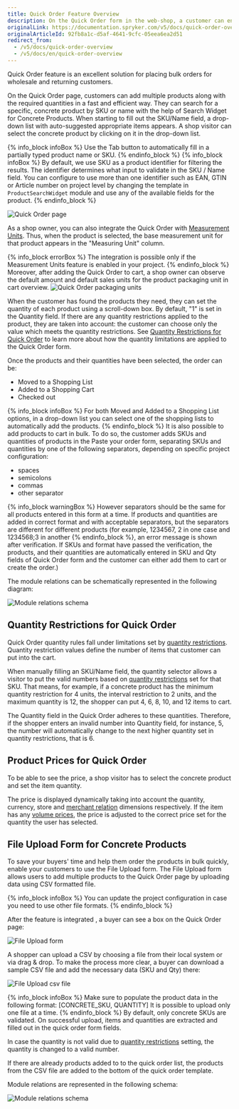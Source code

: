 ```yaml
---
title: Quick Order Feature Overview
description: On the Quick Order form in the web-shop, a customer can enter product SKU and Quantity and proceed by adding it to cart or by creating an order right away.
originalLink: https://documentation.spryker.com/v5/docs/quick-order-overview
originalArticleId: 92fb8a1c-d5af-4641-9cfc-05eea6ea2d51
redirect_from:
  - /v5/docs/quick-order-overview
  - /v5/docs/en/quick-order-overview
---
```


Quick Order feature is an excellent solution for placing bulk orders for wholesale and returning customers.

On the Quick Order page, customers can add multiple products along with the required quantities in a fast and efficient way. They can search for a specific, concrete product by SKU or name with the help of Search Widget for Concrete Products. When starting to fill out the SKU/Name field, a drop-down list with auto-suggested appropriate items appears. A shop visitor can select the concrete product by clicking on it in the drop-down list.

{% info_block infoBox %}
Use the Tab button to automatically fill in a partially typed product name or SKU.
{% endinfo_block %}
{% info_block infoBox %}
By default, we use SKU as a product identifier for filtering the results. The identifier determines what input to validate in the SKU / Name field. You can configure to use more than one identifier such as EAN, GTIN or Article number on project level by changing the template in `ProductSearchWidget` module and use any of the available fields for the product.
{% endinfo_block %}

![Quick Order page](https://spryker.s3.eu-central-1.amazonaws.com/docs/Features/Shopping+Cart/Cart/Quick+Order/Quick+Order+Feature+Overview/quick-order-page.png) 

As a shop owner, you can also integrate the Quick Order with [Measurement Units](/docs/scos/dev/features/202005.0/packaging-and-measurement-units/measurement-units/measurement-units-feature-overview.html). Thus, when the product is selected, the base measurement unit for that product appears in the "Measuring Unit" column.

{% info_block errorBox %}
The integration is possible only if the Measurement Units feature is enabled in your project.
{% endinfo_block %}
Moreover, after adding the Quick Order to cart, a shop owner can observe the default amount and default sales units for the product packaging unit in cart overview.
![Quick Order packaging units](https://spryker.s3.eu-central-1.amazonaws.com/docs/Features/Shopping+Cart/Cart/Quick+Order/Quick+Order+Feature+Overview/quick-order-packaging-units.png) 

When the customer has found the products they need, they can set the quantity of each product using a scroll-down box. By default, "1" is set in the Quantity field. If there are any quantity restrictions applied to the product, they are taken into account: the customer can choose only the value which meets the quantity restrictions. See [Quantity Restrictions for Quick Order](https://documentation.spryker.com/v5/docs/en/quick-add-to-cart-feature-overview#quantity-restrictions-for-quick-order) to learn more about how the quantity limitations are applied to the Quick Order form.

Once the products and their quantities have been selected, the order can be:

* Moved to a Shopping List
* Added to a Shopping Cart
* Checked out

{% info_block infoBox %}
For both Moved and Added to a Shopping List options, in a drop-down list you can select one of the shopping lists to automatically add the products.
{% endinfo_block %}
It is also possible to add products to cart in bulk. To do so, the customer adds SKUs and quantities of products in the Paste your order form, separating SKUs and quantities by one of the following separators, depending on specific project configuration:

* spaces
* semicolons
* commas
* other separator


{% info_block warningBox %}
However separators should be the same for all products entered in this form at a time. If products and quantities are added in correct format and with acceptable separators, but the separators are different for different products (for example, 1234567, 2 in one case and 1234568;3 in another
{% endinfo_block %}, an error message is shown after verification. If SKUs and format have passed the verification, the products, and their quantities are automatically entered in SKU and Qty fields of Quick Order form and the customer can either add them to cart or create the order.)

The module relations can be schematically represented in the following diagram:

![Module relations schema](https://spryker.s3.eu-central-1.amazonaws.com/docs/Features/Shopping+Cart/Cart/Quick+Order/Quick+Order+Feature+Overview/quick-add-to-cart-2-modules.png) 

## Quantity Restrictions for Quick Order
Quick Order quantity rules fall under limitations set by [quantity restrictions](/docs/scos/dev/features/202005.0/product-information-management/product-quantity-restrictions/product-quantity-restrictions.html). Quantity restriction values define the number of items that customer can put into the cart.

When manually filling an SKU/Name field, the quantity selector allows a visitor to put the valid numbers based on [quantity restrictions](/docs/scos/dev/features/202005.0/product-information-management/product-quantity-restrictions/product-quantity-restrictions.html-overview) set for that SKU. That means, for example, if a concrete product has the minimum quantity restriction for 4 units, the interval restriction to 2 units, and the maximum quantity is 12, the shopper can put 4, 6, 8, 10, and 12 items to cart.

The Quantity field in the Quick Order adheres to these quantities. Therefore, if the shopper enters an invalid number into Quantity field, for instance, 5, the number will automatically change to the next higher quantity set in quantity restrictions, that is 6.

## Product Prices for Quick Order
To be able to see the price, a shop visitor has to select the concrete product and set the item quantity.

The price is displayed dynamically taking into account the quantity, currency, store and [merchant relation](/docs/scos/dev/features/202005.0/company-account-management/merchants-and-merchant-relations/merchants-and-merchant-relations.html) dimensions respectively. If the item has any [volume prices](/docs/scos/dev/features/202005.0/price/volume-prices/volume-prices.html), the price is adjusted to the correct price set for the quantity the user has selected.

## File Upload Form for Concrete Products
To save your buyers' time and help them order the products in bulk quickly, enable your customers to use the File Upload form. The File Upload form allows users to add multiple products to the Quick Order page by uploading data using CSV formatted file.

{% info_block infoBox %}
You can update the project configuration in case you need to use other file formats.
{% endinfo_block %}


After the feature is integrated <!-- link to integration guide-->, a buyer can see a box on the Quick Order page:

![File Upload form](https://spryker.s3.eu-central-1.amazonaws.com/docs/Features/Shopping+Cart/Cart/Quick+Order/Quick+Order+Feature+Overview/file-upload-form.png) 

A shopper can upload a CSV by choosing a file from their local system or via drag & drop. To make the process more clear, a buyer can download a sample CSV file and add the necessary data (SKU and Qty) there:

![File Upload csv file](https://spryker.s3.eu-central-1.amazonaws.com/docs/Features/Shopping+Cart/Cart/Quick+Order/Quick+Order+Feature+Overview/file-upload-csv.png) 

{% info_block infoBox %}
Make sure to populate the product data in the following format: [CONCRETE_SKU, QUANTITY]
It is possible to upload only one file at a time.
{% endinfo_block %}
By default, only concrete SKUs are validated. On successful upload, items and quantities are extracted and filled out in the quick order form fields.

In case the quantity is not valid due to [quantity restrictions](/docs/scos/dev/features/202005.0/product-information-management/product-quantity-restrictions/product-quantity-restrictions.html) setting, the quantity is changed to a valid number.

If there are already products added to to the quick order list, the products from the CSV file are added to the bottom of the quick order template.

Module relations are represented in the following schema:

![Module relations schema](https://spryker.s3.eu-central-1.amazonaws.com/docs/Features/Shopping+Cart/Cart/Quick+Order/Quick+Order+Feature+Overview/file-upload-form-module-schema.png) 

<!-- Last review date: Nov 7, 2018-- by Helen Kravchenko -->
